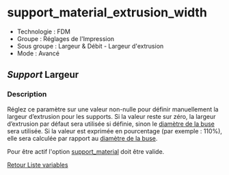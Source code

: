 # support_material_extrusion_width

* Technologie : FDM
* Groupe : Réglages de l'Impression
* Sous groupe : Largeur & Débit - Largeur d'extrusion
* Mode : Avancé 

## *Support* Largeur

### Description

Réglez ce paramètre sur une valeur non-nulle pour définir manuellement la largeur d’extrusion pour les supports.
Si la valeur reste sur zéro, la largeur d’extrusion par défaut sera utilisée si définie, sinon le  [diamètre de la buse](nozzle_diameter.md) sera utilisée.
Si la valeur est exprimée en pourcentage (par exemple : 110%), elle sera calculée par rapport au [diamètre de la buse](nozzle_diameter.md).

Pour être actif l'option [support_material](support_material.md) doit être valide.

[Retour Liste variables](variable_list.md)